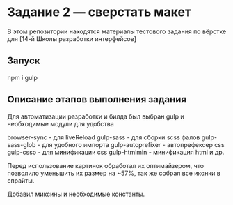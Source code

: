 # Задание 2 — сверстать макет

В этом репозитории находятся материалы тестового задания по вёрстке для [14-й Школы разработки интерфейсов]

## Запуск
npm i
gulp

## Описание этапов выполнения задания

Для автоматизации разработки и билда был выбран gulp и необходимые модули для удобства

browser-sync - для liveReload
gulp-sass - для сборки scss фалов
gulp-sass-glob - для удобного импорта
gulp-autoprefixer - автопрефексер css
gulp-csso - для минификации css
gulp-htmlmin - минификация html
и др.

Перед использование картинок обработал их оптимайзером, что позволило уменьшить их размер на ~57%, так же собрал все иконки в спрайты.

Добавил миксины и необходимые константы.
